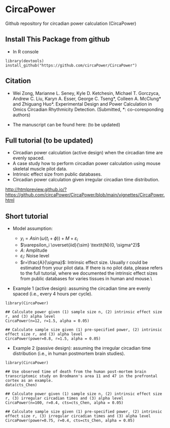 # CircaPower
Github repository for circadian power calculation (CircaPower)


## Install This Package from github
* In R console

```{R}
library(devtools)
install_github("https://github.com/circaPower/CircaPower") 
```

## Citation

* Wei Zong, Marianne L. Seney, Kyle D. Ketchesin, Michael T. Gorczyca, Andrew C. Liu, Karyn A. Esser, George C. Tseng*, Colleen A. McClung* and Zhiguang Huo*. Experimental Design and Power Calculation in Omics Circadian Rhythmicity Detection. (Submitted, *: co-coresponding authors)

* The manuscript can be found here: (to be updated)

## Full tutorial (to be updated)

* Circadian power calculation (active design) when the circadian time are evenly spaced.
* A case study how to perform circadian power calculation using mouse skeletal muscle pilot data.
* Intrinsic effect size from public databases.
* Circadian power calculation given irregular circadian time distribution.

http://htmlpreview.github.io/?https://github.com/circaPower/CircaPower/blob/main/vignettes/CircaPower.html

## Short tutorial 

* Model assumption: 
  + $y_i=A\sin(\omega(t_i+\phi))+M+\varepsilon_i$
  + $\varepsilon_i \overset{iid}{\sim}  \textit{N}(0, \sigma^2)$
  + $A$: Amplitude
  + $\varepsilon_i$: Noise level
  + $r=\frac{A}{\sigma}$: Intrinsic effect size. Usually r could be estimated from your pilot data. If there is no pilot data, please refers to the full tutorial, where we documented the intrinsic effect sizes from public databases for varies tissues in human and mouse.\
  
* Example 1 (active design): assuming the circadian time are evenly spaced (i.e., every 4 hours per cycle).

```{R}
library(CircaPower)

## Calculate power given (1) sample size n, (2) intrinsic effect size r, and (3) alpha level
CircaPower(n=12, r=1.5, alpha = 0.05)

## Calculate sample size given (1) pre-specified power, (2) intrinsic effect size r, and (3) alpha level
CircaPower(power=0.8, r=1.5, alpha = 0.05)

```

* Example 2 (passive design): assuming the irregular circadian time distribution (i.e., in human postmortem brain studies).

```{R}
library(CircaPower)

## Use observed time of death from the human post-mortem brain transcriptomic study on Brodmann's area 11 and 47 in the prefrontal cortex as an example.
data(cts_Chen)

## Calculate power given (1) sample size n, (2) intrinsic effect size r, (3) irregular circadian times and (3) alpha level
CircaPower(n=100, r=0.4, cts=cts_Chen, alpha = 0.05)

## Calculate sample size given (1) pre-specified power, (2) intrinsic effect size r, (3) irregular circadian times and (3) alpha level
CircaPower(power=0.75, r=0.4, cts=cts_Chen, alpha = 0.05)

```
  


